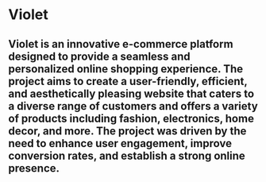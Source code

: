 # Violet

## Violet is an innovative e-commerce platform designed to provide a seamless and personalized online shopping experience. The project aims to create a user-friendly, efficient, and aesthetically pleasing website that caters to a diverse range of customers and offers a variety of products including fashion, electronics, home decor, and more. The project was driven by the need to enhance user engagement, improve conversion rates, and establish a strong online presence.
